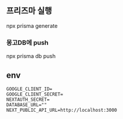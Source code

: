 ## 프리즈마 실행

npx prisma generate

### 몽고DB에 push

npx prisma db push

## env

```
GOOGLE_CLIENT_ID=
GOOGLE_CLIENT_SECRET=
NEXTAUTH_SECRET=
DATABASE_URL=""
NEXT_PUBLIC_API_URL=http://localhost:3000
```
